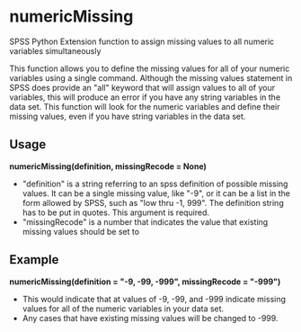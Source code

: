 # numericMissing

SPSS Python Extension function to assign missing values to all numeric variables simultaneously

This function allows you to define the missing values for all of your numeric variables using a single command. Although the missing values statement in SPSS does provide an "all" keyword that will assign values to all of your variables, this will produce an error if you have any string variables in the data set. This function will look for the numeric variables and define their missing values, even if you have string variables in the data set.

## Usage
**numericMissing(definition, missingRecode = None)**
* "definition" is a string referring to an spss definition of possible missing values. It can be a single missing value, like "-9", or it can be a list in the form allowed by SPSS, such as "low thru -1, 999". The definition string has to be put in quotes. This argument is required.
* "missingRecode" is a number that indicates the value that existing missing values should be set to

## Example
**numericMissing(definition = "-9, -99, -999", missingRecode = "-999")**
* This would indicate that at values of -9, -99, and -999 indicate missing values for all of the numeric variables in your data set.
* Any cases that have existing missing values will be changed to -999.

